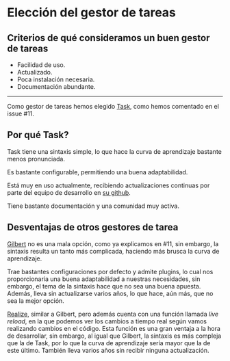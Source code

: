 # Elección del gestor de tareas

## Criterios de qué consideramos un buen gestor de tareas

* Facilidad de uso.
* Actualizado.
* Poca instalación necesaria.
* Documentación abundante.

---

Como gestor de tareas hemos elegido [Task](https://taskfile.dev/), como hemos comentado en el issue #11.

## Por qué Task?

Task tiene una sintaxis simple, lo que hace la curva de aprendizaje bastante menos pronunciada.

Es bastante configurable, permitiendo una buena adaptabilidad.

Está muy en uso actualmente, recibiendo actualizaciones continuas por parte del equipo de desarrollo en [su github](https://github.com/go-task/task).

Tiene bastante documentación y una comunidad muy activa.

## Desventajas de otros gestores de tarea

[Gilbert](https://github.com/go-gilbert/gilbert) no es una mala opción, como ya explicamos en #11, sin embargo, la sintaxis resulta un tanto más complicada, haciendo más brusca la curva de aprendizaje.

Trae bastantes configuraciones por defecto y admite plugins, lo cual nos proporcionaría una buena adaptabilidad a nuestras necesidades, sin embargo, el tema de la sintaxis hace que no sea una buena apuesta.
Además, lleva sin actualizarse varios años, lo que hace, aún más, que no sea la mejor opción.

[Realize](https://github.com/oxequa/realize), similar a Gilbert, pero además cuenta con una función llamada *live reload*, en la que podemos ver los cambios a tiempo real según vamos realizando cambios en el código. Esta función es una gran ventaja a la hora de desarrollar, sin embargo, al igual que Gilbert, la sintaxis es más compleja que la de Task, por lo que la curva de aprendizaje sería mayor que la de este último.
También lleva varios años sin recibir ninguna actualización.
